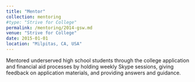 ```yaml
---
title: "Mentor"
collection: mentoring
#type: "Strive for College"
permalink: /mentoring/2014-gsw.md
venue: "Strive for College"
date: 2015-01-01
location: "Milpitas, CA, USA"
---
```


Mentored underserved high school students through the college application and financial aid processes by holding weekly Skype sessions, giving feedback on application materials, and providing answers and guidance.
